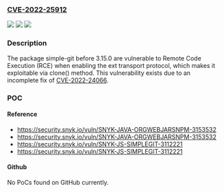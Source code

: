### [CVE-2022-25912](https://cve.mitre.org/cgi-bin/cvename.cgi?name=CVE-2022-25912)
![](https://img.shields.io/static/v1?label=Product&message=simple-git&color=blue)
![](https://img.shields.io/static/v1?label=Version&message=%3C%203.15.0%20&color=brighgreen)
![](https://img.shields.io/static/v1?label=Vulnerability&message=Remote%20Code%20Execution%20(RCE)&color=brighgreen)

### Description

The package simple-git before 3.15.0 are vulnerable to Remote Code Execution (RCE) when enabling the ext transport protocol, which makes it exploitable via clone() method. This vulnerability exists due to an incomplete fix of [CVE-2022-24066](https://security.snyk.io/vuln/SNYK-JS-SIMPLEGIT-2434306).

### POC

#### Reference
- https://security.snyk.io/vuln/SNYK-JAVA-ORGWEBJARSNPM-3153532
- https://security.snyk.io/vuln/SNYK-JAVA-ORGWEBJARSNPM-3153532
- https://security.snyk.io/vuln/SNYK-JS-SIMPLEGIT-3112221
- https://security.snyk.io/vuln/SNYK-JS-SIMPLEGIT-3112221

#### Github
No PoCs found on GitHub currently.

